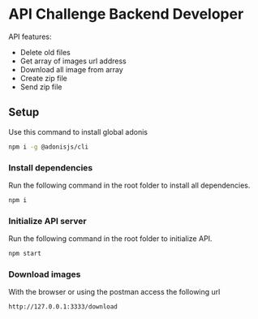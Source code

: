 # API Challenge Backend Developer

API features:

- Delete old files
- Get array of images url address 
- Download all image from array
- Create zip file
- Send zip file

## Setup

Use this command to install global adonis

```bash
npm i -g @adonisjs/cli
```

### Install dependencies

Run the following command in the root folder to install all dependencies.

```js
npm i
```

### Initialize API server 

Run the following command in the root folder to initialize API.

```js
npm start
```
### Download images

With the browser or using the postman access the following url
```url
http://127.0.0.1:3333/download
```
